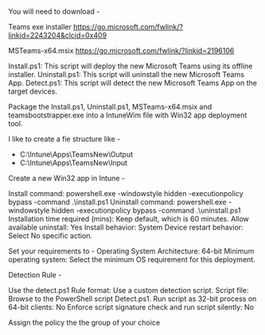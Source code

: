 You will need to download -

Teams exe installer
https://go.microsoft.com/fwlink/?linkid=2243204&clcid=0x409

MSTeams-x64.msix
https://go.microsoft.com/fwlink/?linkid=2196106

Install.ps1: This script will deploy the new Microsoft Teams using its offline installer.
Uninstall.ps1: This script will uninstall the new Microsoft Teams App.
Detect.ps1: This script will detect the new Microsoft Teams App on the target devices.

Package the Install.ps1, Uninstall.ps1, MSTeams-x64.msix and teamsbootstrapper.exe into a IntuneWim file with Win32 app deployment tool.

I like to create a fie structure like -
 - C:\Intune\Apps\TeamsNew\Output
 - C:\Intune\Apps\TeamsNew\Input


Create a new Win32 app in Intune -

Install command: powershell.exe -windowstyle hidden -executionpolicy bypass -command .\install.ps1
Uninstall command: powershell.exe -windowstyle hidden -executionpolicy bypass -command .\uninstall.ps1
Installation time required (mins): Keep default, which is 60 minutes.
Allow available uninstall: Yes
Install behavior: System
Device restart behavior: Select No specific action.

Set your requirements to -
Operating System Architecture: 64-bit
Minimum operating system: Select the minimum OS requirement for this deployment.

Detection Rule -

Use the detect.ps1
Rule format: Use a custom detection script.
Script file: Browse to the PowerShell script Detect.ps1.
Run script as 32-bit process on 64-bit clients: No
Enforce script signature check and run script silently: No

Assign the policy the the group of your choice

